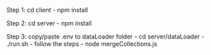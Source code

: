Step 1:
cd client - npm install

Step 2:
cd server - npm install

Step 3:
copy/paste .env to dataLoader folder - cd server/dataLoader - ./run.sh - follow the steps - node mergeCollections.js
